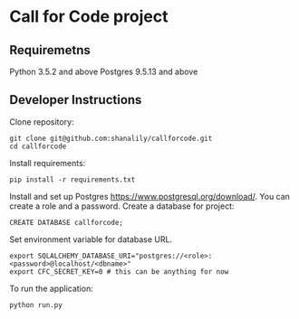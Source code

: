 # Call for Code project

## Requiremetns
Python 3.5.2 and above
Postgres 9.5.13 and above

## Developer Instructions

Clone repository:
```
git clone git@github.com:shanalily/callforcode.git
cd callforcode
```
Install requirements:
```
pip install -r requirements.txt
```
Install and set up Postgres https://www.postgresql.org/download/. You can create a role and a password.
Create a database for project:
```
CREATE DATABASE callforcode;
```
Set environment variable for database URL.
```
export SQLALCHEMY_DATABASE_URI="postgres://<role>:<password>@localhost/<dbname>"
export CFC_SECRET_KEY=0 # this can be anything for now
```

To run the application:
```
python run.py
```
